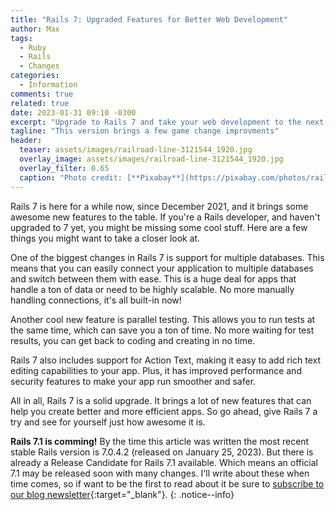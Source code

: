```yaml
---
title: "Rails 7: Upgraded Features for Better Web Development"
author: Max
tags:
  - Ruby
  - Rails
  - Changes
categories:
  - Information
comments: true
related: true
date: 2023-01-31 09:10 -0300
excerpt: "Upgrade to Rails 7 and take your web development to the next level with its new features like support for multiple databases, parallel testing and improved performance and security."
tagline: "This version brings a few game change improvments"
header:
  teaser: assets/images/railroad-line-3121544_1920.jpg
  overlay_image: assets/images/railroad-line-3121544_1920.jpg
  overlay_filter: 0.65
  caption: "Photo credit: [**Pixabay**](https://pixabay.com/photos/railroad-line-railroad-route-rail-3121544/){:target='_blank'}"
---
```


Rails 7 is here for a while now, since December 2021, and it brings some awesome new features to the table. If you're a Rails developer, and haven't upgraded to 7 yet, you might be missing some cool stuff. Here are a few things you might want to take a closer look at.

One of the biggest changes in Rails 7 is support for multiple databases. This means that you can easily connect your application to multiple databases and switch between them with ease. This is a huge deal for apps that handle a ton of data or need to be highly scalable. No more manually handling connections, it's all built-in now!

Another cool new feature is parallel testing. This allows you to run tests at the same time, which can save you a ton of time. No more waiting for test results, you can get back to coding and creating in no time.

Rails 7 also includes support for Action Text, making it easy to add rich text editing capabilities to your app. Plus, it has improved performance and security features to make your app run smoother and safer.

All in all, Rails 7 is a solid upgrade. It brings a lot of new features that can help you create better and more efficient apps. So go ahead, give Rails 7 a try and see for yourself just how awesome it is.

**Rails 7.1 is comming!** By the time this article was written the most recent stable Rails version is 7.0.4.2 (released on January 25, 2023). But there is already a Release Candidate for Rails 7.1 available. Which means an official 7.1 may be released soon with many changes. I'll write about these when time comes, so if want to be the first to read about it be sure to [subscribe to our blog newsletter](http://eepurl.com/igx0pj){:target="_blank"}.
{: .notice--info}
